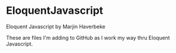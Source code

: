 # EloquentJavascript
Eloquent Javascript by Marjin Haverbeke

These are files I'm adding to GitHub as I work my way thru Eloquent Javascript.

